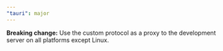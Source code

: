 ```yaml
---
"tauri": major
---
```


**Breaking change:** Use the custom protocol as a proxy to the development server on all platforms except Linux.
